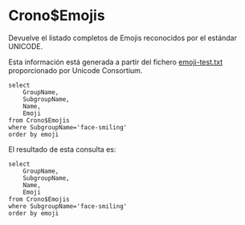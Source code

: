 ﻿---
SidebarGroup: "index-metadata-views"
Catalog: "cronosql.metadata"
---

# Crono$Emojis



Devuelve el listado completos de Emojis reconocidos por el estándar UNICODE. 

Esta información está generada a partir del fichero [emoji-test.txt](https://unicode.org/Public/emoji/13.0/emoji-test.txt) proporcionado por Unicode Consortium.


``` CronoSqlSample
select 
	GroupName,
	SubgroupName,
	Name,
	Emoji
from Crono$Emojis
where SubgroupName='face-smiling'
order by emoji
```

El resultado de esta consulta es:

``` table
select 
	GroupName,
	SubgroupName,
	Name,
	Emoji
from Crono$Emojis
where SubgroupName='face-smiling'
order by emoji
```


